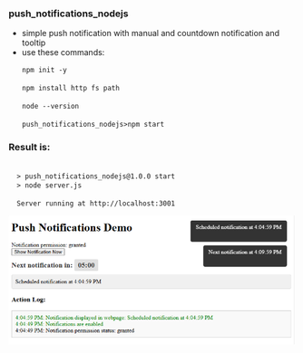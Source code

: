 ### push_notifications_nodejs

- simple push notification with manual and countdown notification and tooltip
- use these commands:
  ```aiignore
  npm init -y

  npm install http fs path

  node --version

  push_notifications_nodejs>npm start 

  ```
  
### Result is:
  ```aiignore
  
    > push_notifications_nodejs@1.0.0 start
    > node server.js
    
    Server running at http://localhost:3001
  
  ```

![alt notification_push_browser image ](notification_push_browser.png)
